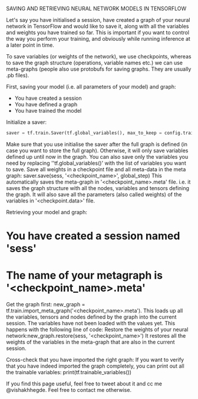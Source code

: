 SAVING AND RETRIEVING NEURAL NETWORK MODELS IN TENSORFLOW

Let's say you have initialised a session, have created a graph of your neural network in TensorFlow and would like to save it, along with all the variables and weights you have trained so far. This is important if you want to control the way you perform your training, and obviously while running inference at a later point in time.

To save variables (or weights of the network), we use checkpoints, whereas to save the graph structure (operations, variable names etc.) we can use meta-graphs (people also use protobufs for saving graphs. They are usually .pb files). 

First, saving your model (i.e. all parameters of your model) and graph:
- You have created a session
- You have defined a graph
- You have trained the model

Initialize a saver:  
```python
saver = tf.train.Saver(tf.global_variables(), max_to_keep = config.training_config.max_to_keep)
```

Make sure that you use initialise the saver after the full graph is defined (in case you want to store the full graph). Otherwise, it will only save variables defined up until now in the graph. You can also save only the variables you need by replacing ''tf.global_variables()' with the list of variables you want to save.
Save all weights in a checkpoint file and all meta-data in the meta graph: saver.save(sess, '<checkpoint_name>', global_step) 
This automatically saves the meta-graph in '<checkpoint_name>.meta' file. i.e. it saves the graph structure with all the nodes, variables and tensors defining the graph. It will also save all the parameters (also called weights) of the variables in '<checkpoint.data>' file.

Retrieving your model and graph:
# You have created a session named 'sess'
# The name of your metagraph is '<checkpoint_name>.meta' 

Get the graph first: new_graph = tf.train.import_meta_graph('<checkpoint_name>.meta').
This loads up all the variables, tensors and nodes defined by the graph into the current session. The variables have not been loaded with the values yet. This happens with the following line of code:
Restore the weights of your neural network:new_graph.restore(sess, '<checkpoint_name>')
It restores all the weights of the variables in the meta-graph that are also in the current session.

Cross-check that you have imported the right graph:
If you want to verify that you have indeed imported the graph completely, you can print out all the trainable variables:
print(tf.trainable_variables())

If you find this page useful, feel free to tweet about it and cc me @vishakhhegde. Feel free to contact me otherwise.
